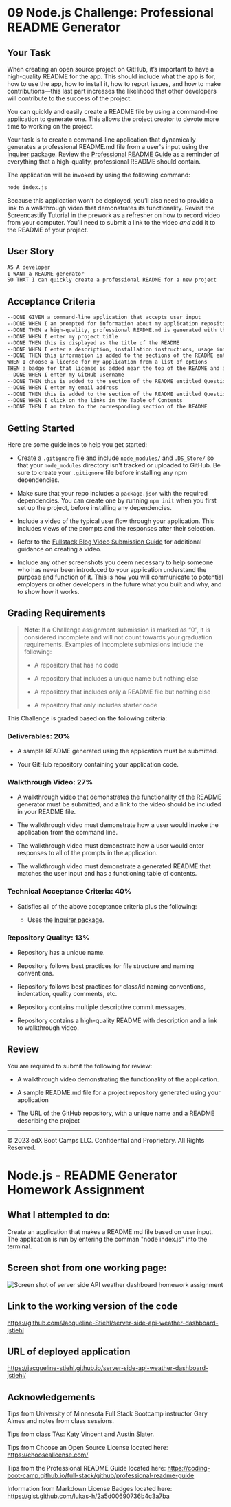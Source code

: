 # 09 Node.js Challenge: Professional README Generator

## Your Task

When creating an open source project on GitHub, it’s important to have a high-quality README for the app. This should include what the app is for, how to use the app, how to install it, how to report issues, and how to make contributions&mdash;this last part increases the likelihood that other developers will contribute to the success of the project.

You can quickly and easily create a README file by using a command-line application to generate one. This allows the project creator to devote more time to working on the project.

Your task is to create a command-line application that dynamically generates a professional README.md file from a user's input using the [Inquirer package](https://www.npmjs.com/package/inquirer/v/8.2.4). Review the [Professional README Guide](https://coding-boot-camp.github.io/full-stack/github/professional-readme-guide) as a reminder of everything that a high-quality, professional README should contain.

The application will be invoked by using the following command:

```bash
node index.js
```

Because this application won’t be deployed, you’ll also need to provide a link to a walkthrough video that demonstrates its functionality. Revisit the Screencastify Tutorial in the prework as a refresher on how to record video from your computer. You’ll need to submit a link to the video _and_ add it to the README of your project.

## User Story

```md
AS A developer
I WANT a README generator
SO THAT I can quickly create a professional README for a new project
```

## Acceptance Criteria

```md
--DONE GIVEN a command-line application that accepts user input
--DONE WHEN I am prompted for information about my application repository
--DONE THEN a high-quality, professional README.md is generated with the title of my project and sections entitled Description, Table of Contents, Installation, Usage, License, Contributing, Tests, and Questions
--DONE WHEN I enter my project title
--DONE THEN this is displayed as the title of the README
--DONE WHEN I enter a description, installation instructions, usage information, contribution guidelines, and test instructions
--DONE THEN this information is added to the sections of the README entitled Description, Installation, Usage, Contributing, and Tests
WHEN I choose a license for my application from a list of options
THEN a badge for that license is added near the top of the README and a notice is added to the section of the README entitled License that explains which license the application is covered under
--DONE WHEN I enter my GitHub username
--DONE THEN this is added to the section of the README entitled Questions, with a link to my GitHub profile
--DONE WHEN I enter my email address
--DONE THEN this is added to the section of the README entitled Questions, with instructions on how to reach me with additional questions
--DONE WHEN I click on the links in the Table of Contents
--DONE THEN I am taken to the corresponding section of the README
```

## Getting Started

Here are some guidelines to help you get started:

- Create a `.gitignore` file and include `node_modules/` and `.DS_Store/` so that your `node_modules` directory isn't tracked or uploaded to GitHub. Be sure to create your `.gitignore` file before installing any npm dependencies.

- Make sure that your repo includes a `package.json` with the required dependencies. You can create one by running `npm init` when you first set up the project, before installing any dependencies.

- Include a video of the typical user flow through your application. This includes views of the prompts and the responses after their selection.

- Refer to the [Fullstack Blog Video Submission Guide](https://coding-boot-camp.github.io/full-stack/computer-literacy/video-submission-guide) for additional guidance on creating a video.

- Include any other screenshots you deem necessary to help someone who has never been introduced to your application understand the purpose and function of it. This is how you will communicate to potential employers or other developers in the future what you built and why, and to show how it works.

## Grading Requirements

> **Note**: If a Challenge assignment submission is marked as “0”, it is considered incomplete and will not count towards your graduation requirements. Examples of incomplete submissions include the following:
>
> - A repository that has no code
>
> - A repository that includes a unique name but nothing else
>
> - A repository that includes only a README file but nothing else
>
> - A repository that only includes starter code

This Challenge is graded based on the following criteria:

### Deliverables: 20%

- A sample README generated using the application must be submitted.

- Your GitHub repository containing your application code.

### Walkthrough Video: 27%

- A walkthrough video that demonstrates the functionality of the README generator must be submitted, and a link to the video should be included in your README file.

- The walkthrough video must demonstrate how a user would invoke the application from the command line.

- The walkthrough video must demonstrate how a user would enter responses to all of the prompts in the application.

- The walkthrough video must demonstrate a generated README that matches the user input and has a functioning table of contents.

### Technical Acceptance Criteria: 40%

- Satisfies all of the above acceptance criteria plus the following:

  - Uses the [Inquirer package](https://www.npmjs.com/package/inquirer/v/8.2.4).

### Repository Quality: 13%

- Repository has a unique name.

- Repository follows best practices for file structure and naming conventions.

- Repository follows best practices for class/id naming conventions, indentation, quality comments, etc.

- Repository contains multiple descriptive commit messages.

- Repository contains a high-quality README with description and a link to walkthrough video.

## Review

You are required to submit the following for review:

- A walkthrough video demonstrating the functionality of the application.

- A sample README.md file for a project repository generated using your application

- The URL of the GitHub repository, with a unique name and a README describing the project

---

© 2023 edX Boot Camps LLC. Confidential and Proprietary. All Rights Reserved.

# Node.js - README Generator Homework Assignment

## What I attempted to do:

Create an application that makes a README.md file based on user input. The application is run by entering the comman "node index.js" into the terminal.

## Screen shot from one working page:

![Screen shot of server side API weather dashboard homework assignment](./assets/images/Screenshot-weather-dashboard.png)

## Link to the working version of the code

https://github.com/Jacqueline-Stiehl/server-side-api-weather-dashboard-jstiehl

## URL of deployed application

https://jacqueline-stiehl.github.io/server-side-api-weather-dashboard-jstiehl/

## Acknowledgements

Tips from University of Minnesota Full Stack Bootcamp instructor Gary Almes and notes from class sessions.

Tips from class TAs: Katy Vincent and Austin Slater.

Tips from Choose an Open Source License located here: https://choosealicense.com/

Tips from the Professional README Guide located here: https://coding-boot-camp.github.io/full-stack/github/professional-readme-guide

Information from Markdown License Badges located here: https://gist.github.com/lukas-h/2a5d00690736b4c3a7ba
